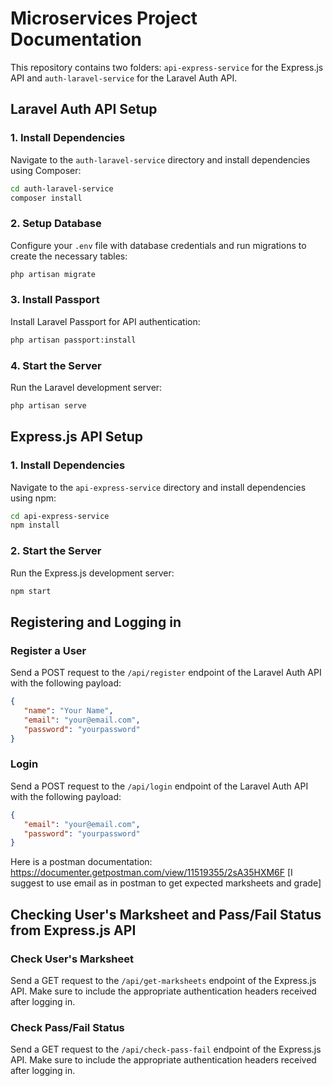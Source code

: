# Microservices Project Documentation

This repository contains two folders: `api-express-service` for the Express.js API and `auth-laravel-service` for the Laravel Auth API.

## Laravel Auth API Setup

### 1. Install Dependencies

Navigate to the `auth-laravel-service` directory and install dependencies using Composer:

```bash
cd auth-laravel-service
composer install
```

### 2. Setup Database

Configure your `.env` file with database credentials and run migrations to create the necessary tables:

```bash
php artisan migrate
```

### 3. Install Passport

Install Laravel Passport for API authentication:

```bash
php artisan passport:install
```

### 4. Start the Server

Run the Laravel development server:

```bash
php artisan serve
```

## Express.js API Setup

### 1. Install Dependencies

Navigate to the `api-express-service` directory and install dependencies using npm:

```bash
cd api-express-service
npm install
```

### 2. Start the Server

Run the Express.js development server:

```bash
npm start
```

## Registering and Logging in

### Register a User

Send a POST request to the `/api/register` endpoint of the Laravel Auth API with the following payload:

```json
{
   "name": "Your Name",
   "email": "your@email.com",
   "password": "yourpassword"
}
```

### Login

Send a POST request to the `/api/login` endpoint of the Laravel Auth API with the following payload:

```json
{
   "email": "your@email.com",
   "password": "yourpassword"
}
```

Here is a postman documentation: https://documenter.getpostman.com/view/11519355/2sA35HXM6F
[I suggest to use email as in postman to get expected marksheets and grade]

## Checking User's Marksheet and Pass/Fail Status from Express.js API

### Check User's Marksheet

Send a GET request to the `/api/get-marksheets` endpoint of the Express.js API. Make sure to include the appropriate authentication headers received after logging in.

### Check Pass/Fail Status

Send a GET request to the `/api/check-pass-fail` endpoint of the Express.js API. Make sure to include the appropriate authentication headers received after logging in.
